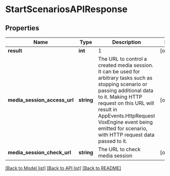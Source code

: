 # StartScenariosAPIResponse

## Properties
Name | Type | Description | Notes
------------ | ------------- | ------------- | -------------
**result** | **int** | 1 | [optional] 
**media_session_access_url** | **string** | The URL to control a created media session. It can be used for arbitrary tasks such as stopping scenario or passing additional data to it. Making HTTP request on this URL will result in AppEvents.HttpRequest VoxEngine event being emitted for scenario, with HTTP request data passed to it. | [optional] 
**media_session_check_url** | **string** | The URL to check media session | [optional] 

[[Back to Model list]](../README.md#documentation-for-models) [[Back to API list]](../README.md#documentation-for-api-endpoints) [[Back to README]](../README.md)


